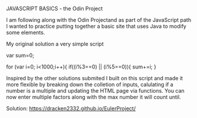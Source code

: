 JAVASCRIPT BASICS - the Odin Project 

I am following along with the Odin Projectand as part of the JavaScript path I wanted to practice putting together a basic site that uses Java to modify some elements.

My original solution a very simple script

var sum=0;

for (var i=0; i<1000;i++){
    if((i%3==0) || (i%5==0)){
    sum+=i;
 }
 
Inspired by the other solutions submited I built on this script and made it more flexible by breaking down the colletion of inputs, calulating if a number is a multiple and updating the HTML page via functions. You can now enter multiple factors along with the max number it will count until.

Solution: https://dracken2332.github.io/EulerProject/ 

